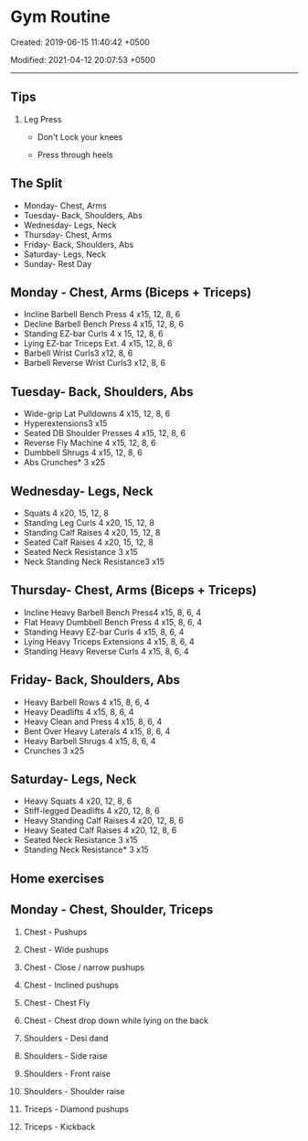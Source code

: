 # Gym Routine

Created: 2019-06-15 11:40:42 +0500

Modified: 2021-04-12 20:07:53 +0500

---

## Tips

1. Leg Press

   - Don't Lock your knees

   - Press through heels

## The Split

- Monday- Chest, Arms
- Tuesday- Back, Shoulders, Abs
- Wednesday- Legs, Neck
- Thursday- Chest, Arms
- Friday- Back, Shoulders, Abs
- Saturday- Legs, Neck
- Sunday- Rest Day

## Monday - Chest, Arms (Biceps + Triceps)

- Incline Barbell Bench Press 4 x15, 12, 8, 6
- Decline Barbell Bench Press 4 x15, 12, 8, 6
- Standing EZ-bar Curls 4 x 15, 12, 8, 6
- Lying EZ-bar Triceps Ext. 4 x15, 12, 8, 6
- Barbell Wrist Curls3 x12, 8, 6
- Barbell Reverse Wrist Curls3 x12, 8, 6

## Tuesday- Back, Shoulders, Abs

- Wide-grip Lat Pulldowns 4 x15, 12, 8, 6
- Hyperextensions3 x15
- Seated DB Shoulder Presses 4 x15, 12, 8, 6
- Reverse Fly Machine 4 x15, 12, 8, 6
- Dumbbell Shrugs 4 x15, 12, 8, 6
- Abs Crunches* 3 x25

## Wednesday- Legs, Neck

- Squats 4 x20, 15, 12, 8
- Standing Leg Curls 4 x20, 15, 12, 8
- Standing Calf Raises 4 x20, 15, 12, 8
- Seated Calf Raises 4 x20, 15, 12, 8
- Seated Neck Resistance 3 x15
- Neck Standing Neck Resistance3 x15

## Thursday- Chest, Arms (Biceps + Triceps)

- Incline Heavy Barbell Bench Press4 x15, 8, 6, 4
- Flat Heavy Dumbbell Bench Press 4 x15, 8, 6, 4
- Standing Heavy EZ-bar Curls 4 x15, 8, 6, 4
- Lying Heavy Triceps Extensions 4 x15, 8, 6, 4
- Standing Heavy Reverse Curls 4 x15, 8, 6, 4

## Friday- Back, Shoulders, Abs

- Heavy Barbell Rows 4 x15, 8, 6, 4
- Heavy Deadlifts 4 x15, 8, 6, 4
- Heavy Clean and Press 4 x15, 8, 6, 4
- Bent Over Heavy Laterals 4 x15, 8, 6, 4
- Heavy Barbell Shrugs 4 x15, 8, 6, 4
- Crunches 3 x25

## Saturday- Legs, Neck

- Heavy Squats 4 x20, 12, 8, 6
- Stiff-legged Deadlifts 4 x20, 12, 8, 6
- Heavy Standing Calf Raises 4 x20, 12, 8, 6
- Heavy Seated Calf Raises 4 x20, 12, 8, 6
- Seated Neck Resistance 3 x15
- Standing Neck Resistance* 3 x15

## Home exercises

## Monday - Chest, Shoulder, Triceps

1. Chest - Pushups

2. Chest - Wide pushups

3. Chest - Close / narrow pushups

4. Chest - Inclined pushups

5. Chest - Chest Fly

6. Chest - Chest drop down while lying on the back

7. Shoulders - Desi dand

8. Shoulders - Side raise

9. Shoulders - Front raise

10. Shoulders - Shoulder raise

11. Triceps - Diamond pushups

12. Triceps - Kickback
